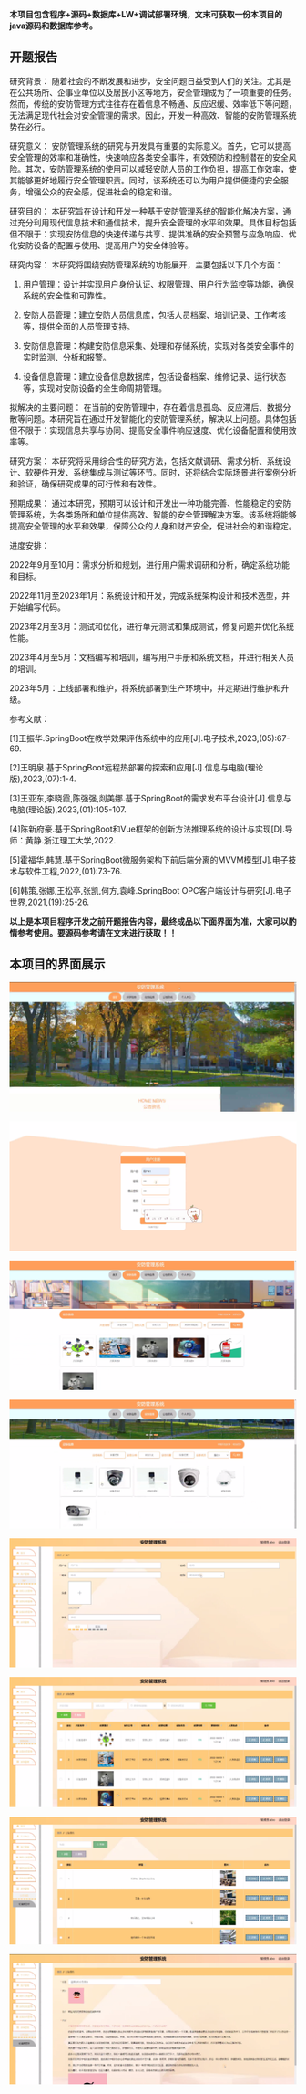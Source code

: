 ****本项目包含程序+源码+数据库+LW+调试部署环境，文末可获取一份本项目的java源码和数据库参考。****

## ******开题报告******

研究背景：
随着社会的不断发展和进步，安全问题日益受到人们的关注。尤其是在公共场所、企事业单位以及居民小区等地方，安全管理成为了一项重要的任务。然而，传统的安防管理方式往往存在着信息不畅通、反应迟缓、效率低下等问题，无法满足现代社会对安全管理的需求。因此，开发一种高效、智能的安防管理系统势在必行。

研究意义：
安防管理系统的研究与开发具有重要的实际意义。首先，它可以提高安全管理的效率和准确性，快速响应各类安全事件，有效预防和控制潜在的安全风险。其次，安防管理系统的使用可以减轻安防人员的工作负担，提高工作效率，使其能够更好地履行安全管理职责。同时，该系统还可以为用户提供便捷的安全服务，增强公众的安全感，促进社会的稳定和谐。

研究目的：
本研究旨在设计和开发一种基于安防管理系统的智能化解决方案，通过充分利用现代信息技术和通信技术，提升安全管理的水平和效果。具体目标包括但不限于：实现安防信息的快速传递与共享、提供准确的安全预警与应急响应、优化安防设备的配置与使用、提高用户的安全体验等。

研究内容： 本研究将围绕安防管理系统的功能展开，主要包括以下几个方面：

  1. 用户管理：设计并实现用户身份认证、权限管理、用户行为监控等功能，确保系统的安全性和可靠性。

  2. 安防人员管理：建立安防人员信息库，包括人员档案、培训记录、工作考核等，提供全面的人员管理支持。

  3. 安防信息管理：构建安防信息采集、处理和存储系统，实现对各类安全事件的实时监测、分析和报警。

  4. 设备信息管理：建立设备信息数据库，包括设备档案、维修记录、运行状态等，实现对安防设备的全生命周期管理。

拟解决的主要问题：
在当前的安防管理中，存在着信息孤岛、反应滞后、数据分散等问题。本研究旨在通过开发智能化的安防管理系统，解决以上问题。具体包括但不限于：实现信息共享与协同、提高安全事件响应速度、优化设备配置和使用效率等。

研究方案：
本研究将采用综合性的研究方法，包括文献调研、需求分析、系统设计、软硬件开发、系统集成与测试等环节。同时，还将结合实际场景进行案例分析和验证，确保研究成果的可行性和有效性。

预期成果：
通过本研究，预期可以设计和开发出一种功能完善、性能稳定的安防管理系统，为各类场所和单位提供高效、智能的安全管理解决方案。该系统将能够提高安全管理的水平和效果，保障公众的人身和财产安全，促进社会的和谐稳定。

进度安排：

2022年9月至10月：需求分析和规划，进行用户需求调研和分析，确定系统功能和目标。

2022年11月至2023年1月：系统设计和开发，完成系统架构设计和技术选型，并开始编写代码。

2023年2月至3月：测试和优化，进行单元测试和集成测试，修复问题并优化系统性能。

2023年4月至5月：文档编写和培训，编写用户手册和系统文档，并进行相关人员的培训。

2023年5月：上线部署和维护，将系统部署到生产环境中，并定期进行维护和升级。

参考文献：

[1]王振华.SpringBoot在教学效果评估系统中的应用[J].电子技术,2023,(05):67-69.

[2]王明泉.基于SpringBoot远程热部署的探索和应用[J].信息与电脑(理论版),2023,(07):1-4.

[3]王亚东,李晓霞,陈强强,剡美娜.基于SpringBoot的需求发布平台设计[J].信息与电脑(理论版),2023,(01):105-107.

[4]陈新府豪.基于SpringBoot和Vue框架的创新方法推理系统的设计与实现[D].导师：黄静.浙江理工大学,2022.

[5]霍福华,韩慧.基于SpringBoot微服务架构下前后端分离的MVVM模型[J].电子技术与软件工程,2022,(01):73-76.

[6]韩策,张娜,王松亭,张凯,何方,袁峰.SpringBoot OPC客户端设计与研究[J].电子世界,2021,(19):25-26.

****以上是本项目程序开发之前开题报告内容，最终成品以下面界面为准，大家可以酌情参考使用。要源码参考请在文末进行获取！！****

## ******本项目的界面展示******

![](./res/467fec96d9e9477fade1a1ed9730be0d.png)

![](./res/1ca05b08b7f54b3d9a631eceadc2bd85.png)

![](./res/795a73d7ff50420a85095e04dbe64dba.png)

![](./res/c59c87fa4c8e49e1b9696997b4bce3b9.png)

![](./res/3074b84511e646719f58c5a46fd60936.png)

![](./res/353db63031ec4827893ec481b981e55e.png)

![](./res/757645f6600c4ed993b58c47a983fd5d.png)

![](./res/3f030c7085e04bd380265ecaabf0d351.png)

